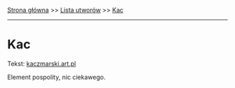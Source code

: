 [Strona główna](../index.md) >> [Lista utworów](../list.md) >> [Kac](190.md)

---

# Kac

Tekst: [kaczmarski.art.pl](https://www.kaczmarski.art.pl/tworczosc/wiersze/kac/)

Element pospolity, nic ciekawego.